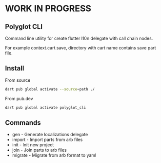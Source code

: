 # WORK IN PROGRESS

## Polyglot CLI

Command line utility for create flutter l10n delegate with call chain nodes.

For example context.cart.save, directory with cart name contains save part file.

## Install

From source 
```sh 
dart pub global activate --source=path ./
```

From pub.dev 
```sh
dart pub global activate polyglot_cli
```

## Commands

- gen - Generate localizations delegate
- import - Import parts from arb files
- init - Init new project
- join - Join parts to arb files
- migrate - Migrate from arb format to yaml